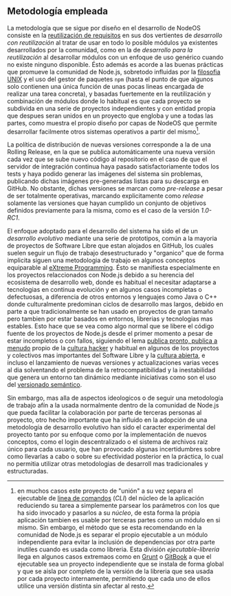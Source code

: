 ## Metodología empleada

La metodología que se sigue por diseño en el desarrollo de NodeOS consiste en la
[reutilización de requisitos](http://www.ecured.cu/index.php/Reutilización_de_requisitos)
en sus dos vertientes de *desarrollo con reutilización* al tratar de usar en
todo lo posible módulos ya existentes desarrollados por la comunidad, como en la
de *desarrollo para la reutilización* al desarrollar módulos con un enfoque de
uso genérico cuando no existe ninguno disponible. Ésto además es acorde a las
buenas prácticas que promueve la comunidad de Node.js, sobretodo influidas por
la [filosofia UNIX](https://en.wikipedia.org/wiki/Unix_philosophy) y el uso del
gestor de paquetes `npm` (hasta el punto de que algunos solo contienen una única
función de unas pocas lineas encargada de realizar una tarea concreta), y
basadas fuertemente en la reutilización y combinación de módulos donde lo
habitual es que cada proyecto se subdivida en una serie de proyectos
independientes y con entidad propia que despues seran unidos en un proyecto que
engloba y une a todas las partes, como muestra el propio diseño por capas de
NodeOS que permite desarrollar facilmente otros sistemas operativos a partir del
mismo[^1].

La política de distribución de nuevas versiones corresponde a la de una Rolling
Release, en la que se publica automáticamente una nueva versión cada vez que se
sube nuevo código al repositorio en el caso de que el servidor de integración
continua haya pasado satisfactoriamente todos los tests y haya podido generar
las imágenes del sistema sin problemas, publicando dichas imágenes pre-generadas
listas para su descarga en GitHub. No obstante, dichas versiones se marcan como
*pre-release* a pesar de ser totalmente operativas, marcando explicitamente como
*release* solamente las versiones que hayan cumplido un conjunto de objetivos
definidos previamente para la misma, como es el caso de la versión *1.0-RC1*.

El enfoque adoptado para el desarrollo del sistema ha sido el de un *desarrollo
evolutivo* mediante una serie de prototipos, común a la mayoria de proyectos de
Software Libre que estan alojados en GitHub, los cuales suelen seguir un flujo
de trabajo desestructurado y "organico" que de forma implicita siguen una
metodologia de trabajo en algunos conceptos equiparable al
[eXtreme Programming](https://es.wikipedia.org/wiki/Programación_extrema). Ésto
se manifiesta especialmente en los proyectos relaccionados con Node.js debido a
su herencia del ecosistema de desarrollo web, donde es habitual el necesitar
adaptarse a tecnologias en continua evolución y en algunos casos incompletas o
defectuosas, a diferencia de otros entornos y lenguajes como Java o C++ donde
culturalmente predominan ciclos de desarrollo mas largos, debido en parte a que
tradicionalmente se han usado en proyectos de gran tamaño pero tambien por estar
basados en entornos, librerias y tecnologias mas estables. Esto hace que se vea
como algo normal que se libere el código fuente de los proyectos de Node.js desde
el primer momento a pesar de estar incompletos o con fallos, siguiendo el lema
[publica pronto, publica a menudo](https://es.wikipedia.org/wiki/Release_early,_release_often)
propio de la [cultura hacker](https://es.wikipedia.org/wiki/Ética_hacker) y
habitual en algunos de los proyectos y colectivos mas importantes del Software
Libre y la [cultura abierta](https://es.wikipedia.org/wiki/Cultura_libre), e
incluso el lanzamiento de nuevas versiones y actualizaciones varias veces al dia
solventando el problema de la retrocompatibilidad y la inestabilidad que genera
un entorno tan dinámico mediante iniciativas como son el uso del
[versionado semántico](http://semver.org/lang/es).

Sin embargo, mas alla de aspectos ideologicos o de seguir una metodología de
trabajo afín a la usada normalmente dentro de la comunidad de Node.js que pueda
facilitar la colaboración por parte de terceras personas al proyecto, otro hecho
importante que ha influido en la adopción de una metodología de desarrollo
evolutivo han sido el caracter experimental del proyecto tanto por su enfoque
como por la implementación de nuevos conceptos, como el login descentralizado o
el sistema de archivos raiz único para cada usuario, que han provocado algunas
incertidumbres sobre como llevarlas a cabo o sobre su efectividad posterior en
la práctica, lo cual no permitia utilizar otras metodologias de desarroll mas
tradicionales y estructuradas.

[^1]: en muchos casos este proyecto de "unión" a su vez separa el ejecutable de [linea de comandos](https://docs.npmjs.com/files/package.json#bin) (*CLI*) del núcleo de la aplicación reduciendo su tarea a simplemente parsear los parámetros con los que ha sido invocado y pasarlos a su *núcleo*, de esta forma la própia aplicación tambien es usable por terceras partes como un módulo en si mismo. Sin embargo, el método que se esta recomendando en la comunidad de Node.js es separar el propio ejecutable a un módulo independiente para evitar la inclusión de dependencias por otra parte inutiles cuando es usada como libreria. Esta división *ejecutable-libreria* llega en algunos casos extremaos como en [Grunt](http://gruntjs.com) o [GitBook](https://www.gitbook.com) a que el ejecutable sea un proyecto independiente que se instala de forma global y que se aisla por completo de la versión de la libreria que sea usada por cada proyecto internamente, permitiendo que cada uno de ellos utilice una versión distinta sin afectar al resto.
